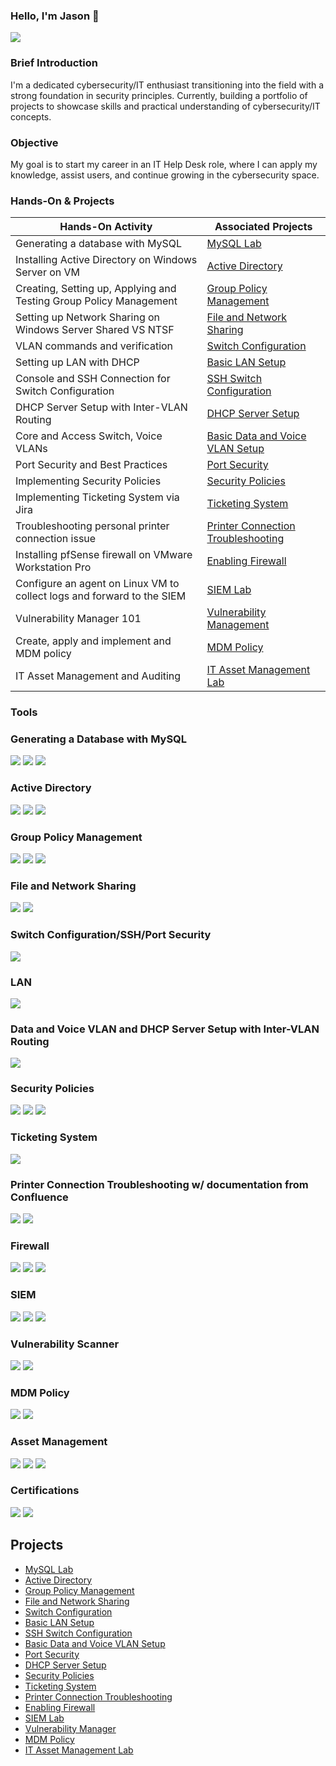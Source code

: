 ### Hello, I'm Jason 👋
<a href="https://linkedin.com/in/jason-ling-a23a522a3"><img src="https://img.shields.io/badge/-LinkedIn-0072b1?&style=for-the-badge&logo=linkedin&logoColor=white" /></a> 

### Brief Introduction

I'm a dedicated cybersecurity/IT enthusiast transitioning into the field with a strong foundation in security principles. Currently, building a portfolio of projects to showcase skills and practical understanding of cybersecurity/IT concepts.

### Objective

My goal is to start my career in an IT Help Desk role, where I can apply my knowledge, assist users, and continue growing in the cybersecurity space.

### Hands-On & Projects

| Hands-On Activity                                         | Associated Projects        |
|-----------------------------------------------------------|----------------------------|
| Generating a database with MySQL                                    | <a href= "https://github.com/0xShadowByte/Learning-SQL">MySQL Lab</a> |
| Installing Active Directory on Windows Server on VM                 | <a href= "https://github.com/0xShadowByte/Active-Directory/tree/main">Active Directory</a>|
| Creating, Setting up, Applying and Testing Group Policy Management  | <a href= "https://github.com/0xShadowByte/Group-Policy-Management">Group Policy Management</a>|
| Setting up Network Sharing on Windows Server Shared VS NTSF         | <a href= "https://github.com/0xShadowByte/Network-Sharing">File and Network Sharing</a>|
| VLAN commands and verification                                      | <a href= "https://github.com/0xShadowByte/Switch-Configuration">Switch Configuration</a> |
| Setting up LAN with DHCP                                            | <a href= "https://github.com/0xShadowByte/LAN-Setup"> Basic LAN Setup</a> |
| Console and SSH Connection for Switch Configuration                 | <a href= "https://github.com/0xShadowByte/SSH-Switch-Config">SSH Switch Configuration</a> |
| DHCP Server Setup with Inter-VLAN Routing                           | <a href= "https://github.com/0xShadowByte/DHCP-Server-Setup"> DHCP Server Setup </a> 
| Core and Access Switch, Voice VLANs                                 | <a href= "https://github.com/0xShadowByte/VLAN-Configuration"> Basic Data and Voice VLAN Setup </a> | 
| Port Security and Best Practices                                    | <a href= "https://github.com/0xShadowByte/Port-Security"> Port Security </a> |
| Implementing Security Policies                                         | <a href= "https://github.com/0xShadowByte/Security-Policies">Security Policies</a>|
| Implementing Ticketing System via Jira                                 | <a href= "https://github.com/0xShadowByte/Ticketing-System">Ticketing System</a>|
| Troubleshooting personal printer connection issue                      | <a href= "https://github.com/0xShadowByte/printer-connection-troubleshooting">Printer Connection Troubleshooting</a> |
| Installing pfSense firewall on VMware Workstation Pro                  | <a href= "https://github.com/0xShadowByte/Firewall">Enabling Firewall</a> |  
| Configure an agent on Linux VM to collect logs and forward to the SIEM | <a href= "https://github.com/0xShadowByte/SIEM-Lab">SIEM Lab</a>|               
| Vulnerability Manager 101                                              | <a href= "https://github.com/0xShadowByte/Vulnerability-Management">Vulnerability Management</a> |
| Create, apply and implement and MDM policy                             | <a href= "https://github.com/0xShadowByte/MDM-Policy">MDM Policy</a>|
| IT Asset Management and Auditing                                       | <a href= "https://github.com/0xShadowByte/Asset-Management-Lab">IT Asset Management Lab</a> |

### Tools

### Generating a Database with MySQL
<div>
    <img src="https://img.shields.io/badge/-MySQL-4479A1?&style=for-the-badge&logo=MySQL&logoColor=white" />
    <img src="https://img.shields.io/badge/-Kali%20Linux-557C94?&style=for-the-badge&logo=Kali-Linux&logoColor=white" />
    <img src="https://img.shields.io/badge/-VirtualBox-183A61?&style=for-the-badge&logo=VirtualBox&logoColor=white" />

</div>
    
### Active Directory
<div>
    <img src="https://img.shields.io/badge/-VMware%20Workstation%20Pro-0071C6?&style=for-the-badge&logo=VMware&logoColor=white" />
    <img src="https://img.shields.io/badge/-ChatGPT-412991?&style=for-the-badge&logo=OpenAI&logoColor=white" />
    <img src="https://img.shields.io/badge/-Windows%20Server%202022-00A4EF?&style=for-the-badge&logo=Windows-Server&logoColor=white" />
</div>

### Group Policy Management 
<div>
    <img src="https://img.shields.io/badge/-VMware%20Workstation%20Pro-0071C6?&style=for-the-badge&logo=VMware&logoColor=white" />
    <img src="https://img.shields.io/badge/-Windows%20Server%202022-00A4EF?&style=for-the-badge&logo=Windows-Server&logoColor=white" />
    <img src="https://img.shields.io/badge/-Windows%2010%20Enterprise-00A4EF?&style=for-the-badge&logo=Windows&logoColor=white" />
</div>

### File and Network Sharing 
<div>
    <img src="https://img.shields.io/badge/-VMware%20Workstation%20Pro-0071C6?&style=for-the-badge&logo=VMware&logoColor=white" />
    <img src="https://img.shields.io/badge/-Windows%20Server%202022-00A4EF?&style=for-the-badge&logo=Windows-Server&logoColor=white" /> 
</div>

### Switch Configuration/SSH/Port Security 
<div>
    <img src="https://img.shields.io/badge/-Cisco%20Packet%20Tracer-1BA0D7?&style=for-the-badge&logo=Cisco&logoColor=white" />

</div>

### LAN 
<div>
    <img src="https://img.shields.io/badge/-Cisco%20Packet%20Tracer-1BA0D7?&style=for-the-badge&logo=Cisco&logoColor=white" />

</div>

### Data and Voice VLAN and DHCP Server Setup with Inter-VLAN Routing
<div>
    <img src="https://img.shields.io/badge/-Cisco%20Packet%20Tracer-1BA0D7?&style=for-the-badge&logo=Cisco&logoColor=white" />

</div>

### Security Policies
<div>
    <img src="https://img.shields.io/badge/-VMware%20Workstation%20Pro-0071C6?&style=for-the-badge&logo=VMware&logoColor=white" />
    <img src="https://img.shields.io/badge/-Windows%20Server%202022-00A4EF?&style=for-the-badge&logo=Windows-Server&logoColor=white" /> 
    <img src="https://img.shields.io/badge/-Windows%2010%20Enterprise-00A4EF?&style=for-the-badge&logo=Windows&logoColor=white" />
</div>

### Ticketing System 
<div>
    <img src="https://img.shields.io/badge/-Jira-0052CC?&style=for-the-badge&logo=Jira&logoColor=white" />
</div>

### Printer Connection Troubleshooting w/ documentation from Confluence
<div>
    <img src="https://img.shields.io/badge/-Windows%2010-00A4EF?&style=for-the-badge&logo=Windows&logoColor=white" />
    <img src="https://img.shields.io/badge/-Confluence-172B4D?&style=for-the-badge&logo=Confluence&logoColor=white" />
</div>

### Firewall 
<div>
    <img src="https://img.shields.io/badge/-VMware%20Workstation%20Pro-0071C6?&style=for-the-badge&logo=VMware&logoColor=white" />
    <img src="https://img.shields.io/badge/-pfSense-003366?&style=for-the-badge&logo=pfSense&logoColor=white" />
    <img src="https://img.shields.io/badge/-Windows%2010%20Enterprise-00A4EF?&style=for-the-badge&logo=Windows&logoColor=white" />
</div>

### SIEM 
<div>
    <img src="https://img.shields.io/badge/-VirtualBox%20VM-183A61?&style=for-the-badge&logo=VirtualBox&logoColor=white" />
    <img src="https://img.shields.io/badge/-Kali%20Linux%20on%20VirtualBox-557C94?&style=for-the-badge&logo=Kali-Linux&logoColor=white" />
    <img src="https://img.shields.io/badge/-Elastic-005571?&style=for-the-badge&logo=Elastic&logoColor=white" />  
</div>

### Vulnerability Scanner 
<div>
    <img src="https://img.shields.io/badge/-Azure%20Sentinel-0078D4?&style=for-the-badge&logo=Microsoft-Azure&logoColor=white" />
    <img src="https://img.shields.io/badge/-Tenable-00C7B7?&style=for-the-badge&logo=Tenable&logoColor=white" />
    
</div>    

### MDM Policy 
<div>
    <img src="https://img.shields.io/badge/-Flyve%20MDM-004D66?&style=for-the-badge&logo=flyve-mdm&logoColor=white" /> 
    <img src="https://img.shields.io/badge/-Jamf-0091E5?&style=for-the-badge&logo=jamf&logoColor=white" />
</div>

### Asset Management
<div>
    <img src="https://img.shields.io/badge/-Google%20Sheets-34A853?&style=for-the-badge&logo=Google-Sheets&logoColor=white" />
    <img src="https://img.shields.io/badge/-Python-3776AB?&style=for-the-badge&logo=Python&logoColor=white" />
    <img src="https://img.shields.io/badge/-Kali%20Linux-557C94?&style=for-the-badge&logo=Kali-Linux&logoColor=white" />
    
</div>

### Certifications

<div>
    <img src="https://img.shields.io/badge/-Security%2B-FF0000?&style=for-the-badge&logo=CompTIA&logoColor=white" />
    <img src="https://img.shields.io/badge/-Google%20Cybersecurity%20Certificate-4285F4?&style=for-the-badge&logo=Google&logoColor=white" />
</div>

## Projects
- <a href= "https://github.com/0xShadowByte/Learning-SQL">MySQL Lab</a>
- <a href= "https://github.com/0xShadowByte/Active-Directory/tree/main">Active Directory</a>
- <a href= "https://github.com/0xShadowByte/Group-Policy-Management">Group Policy Management</a>
- <a href= "https://github.com/0xShadowByte/Network-Sharing">File and Network Sharing</a>
- <a href= "https://github.com/0xShadowByte/Switch-Configuration">Switch Configuration</a>
- <a href= "https://github.com/0xShadowByte/LAN-Setup"> Basic LAN Setup</a>
- <a href= "https://github.com/0xShadowByte/SSH-Switch-Config">SSH Switch Configuration</a>
- <a href= "https://github.com/0xShadowByte/VLAN-Configuration"> Basic Data and Voice VLAN Setup </a>
- <a href= "https://github.com/0xShadowByte/Port-Security"> Port Security </a>
- <a href= "https://github.com/0xShadowByte/DHCP-Server-Setup"> DHCP Server Setup </a> 
- <a href= "https://github.com/0xShadowByte/Security-Policies">Security Policies</a>
- <a href= "https://github.com/0xShadowByte/Ticketing-System">Ticketing System</a>
- <a href= "https://github.com/0xShadowByte/printer-connection-troubleshooting">Printer Connection Troubleshooting</a> 
- <a href= "https://github.com/0xShadowByte/Firewall">Enabling Firewall</a>
- <a href= "https://github.com/0xShadowByte/SIEM-Lab">SIEM Lab</a>
- <a href= "https://github.com/0xShadowByte/Vulnerability-Scanner">Vulnerability Manager</a>
- <a href= "https://github.com/0xShadowByte/MDM-Policy">MDM Policy</a>
- <a href= "https://github.com/0xShadowByte/Asset-Management-Lab">IT Asset Management Lab</a>
